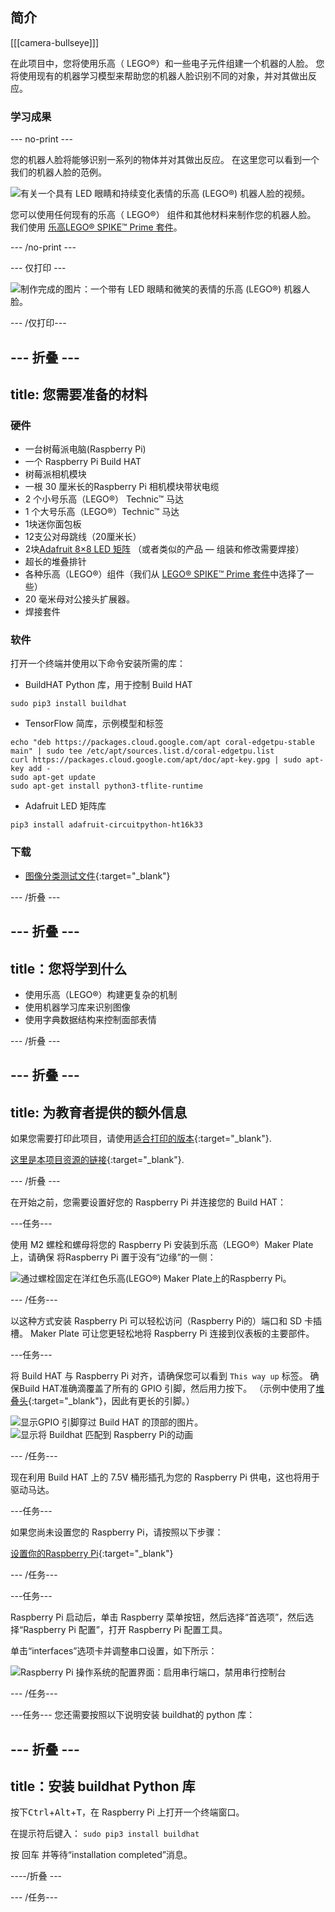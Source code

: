 ## 简介

[[[camera-bullseye]]]

在此项目中，您将使用乐高（ LEGO®）和一些电子元件组建一个机器的人脸。 您将使用现有的机器学习模型来帮助您的机器人脸识别不同的对象，并对其做出反应。

### 学习成果

--- no-print ---

您的机器人脸将能够识别一系列的物体并对其做出反应。 在这里您可以看到一个我们的机器人脸的范例。

![有关一个具有 LED 眼睛和持续变化表情的乐高  (LEGO®) 机器人脸的视频。](images/robot_face.gif)

您可以使用任何现有的乐高（ LEGO®） 组件和其他材料来制作您的机器人脸。 我们使用 [乐高LEGO® SPIKE™ Prime 套件](https://education.lego.com/en-gb/product/spike-prime)。

--- /no-print ---

--- 仅打印 ---

![制作完成的图片：一个带有 LED 眼睛和微笑的表情的乐高 (LEGO®) 机器人脸。](images/robot_face.jpg)

--- /仅打印---

--- 折叠 ---
---
title: 您需要准备的材料
---
### 硬件

+ 一台树莓派电脑(Raspberry Pi)
+ 一个 Raspberry Pi Build HAT
+ 树莓派相机模块
+ 一根 30 厘米长的Raspberry Pi 相机模块带状电缆
+ 2 个小号乐高（LEGO®） Technic™ 马达
+ 1 个大号乐高（LEGO®）Technic™ 马达
+ 1块迷你面包板
+ 12支公对母跳线（20厘米长）
+ 2块[Adafruit 8×8 LED 矩阵](https://www.adafruit.com/product/1049) （或者类似的产品 — 组装和修改需要焊接）
+ 超长的堆叠排针
+ 各种乐高（LEGO®）组件（我们从 [LEGO® SPIKE™ Prime 套件](https://education.lego.com/en-gb/product/spike-prime)中选择了一些）
+ 20 毫米母对公接头扩展器。
+ 焊接套件

### 软件

打开一个终端并使用以下命令安装所需的库：

+ BuildHAT Python 库，用于控制 Build HAT

```
sudo pip3 install buildhat
```

+ TensorFlow 简库，示例模型和标签

```
echo "deb https://packages.cloud.google.com/apt coral-edgetpu-stable main" | sudo tee /etc/apt/sources.list.d/coral-edgetpu.list
curl https://packages.cloud.google.com/apt/doc/apt-key.gpg | sudo apt-key add -
sudo apt-get update
sudo apt-get install python3-tflite-runtime
```

+ Adafruit LED 矩阵库

```
pip3 install adafruit-circuitpython-ht16k33
```

### 下载

+ [图像分类测试文件](https://rpf.io/p/en/lego-robot-face-go){:target="_blank"}

--- /折叠 ---

--- 折叠 ---
---
title：您将学到什么
---

+ 使用乐高（LEGO®）构建更复杂的机制
+ 使用机器学习库来识别图像
+ 使用字典数据结构来控制面部表情

--- /折叠 ---

--- 折叠 ---
---
title: 为教育者提供的额外信息
---

如果您需要打印此项目，请使用[适合打印的版本](https://projects.raspberrypi.org/en/projects/robot-face/print){:target="_blank"}.

[这里是本项目资源的链接](https://rpf.io/p/en/lego-robot-face-go){:target="_blank"}.

--- /折叠 ---

在开始之前，您需要设置好您的 Raspberry Pi 并连接您的 Build HAT：

---任务---

使用 M2 螺栓和螺母将您的 Raspberry Pi 安装到乐高（LEGO®）Maker Plate上，请确保 将Raspberry Pi 置于没有“边缘”的一侧：

 ![通过螺栓固定在洋红色乐高(LEGO®) Maker Plate上的Raspberry Pi。](images/build_11.jpg)

--- /任务---

以这种方式安装 Raspberry Pi 可以轻松访问（Raspberry Pi的）端口和 SD 卡插槽。 Maker Plate 可让您更轻松地将 Raspberry Pi 连接到仪表板的主要部件。

---任务---

将 Build HAT 与 Raspberry Pi 对齐，请确保您可以看到 `This way up` 标签。 确保Build HAT准确滴覆盖了所有的 GPIO 引脚，然后用力按下。 （示例中使用了[堆叠头](https://www.adafruit.com/product/2223){:target="_blank"}，因此有更长的引脚。）

![显示GPIO 引脚穿过 Build HAT 的顶部的图片。](images/build_15.jpg) ![显示将 Buildhat 匹配到 Raspberry Pi的动画](images/haton.gif)

--- /任务---

现在利用 Build HAT 上的 7.5V 桶形插孔为您的 Raspberry Pi 供电，这也将用于驱动马达。

---任务---

如果您尚未设置您的 Raspberry Pi，请按照以下步骤：

[设置你的Raspberry Pi](https://projects.raspberrypi.org/en/projects/raspberry-pi-setting-up){:target="_blank"}

--- /任务---

---任务---

Raspberry Pi 启动后，单击 Raspberry 菜单按钮，然后选择“首选项”，然后选择“Raspberry Pi 配置”，打开 Raspberry Pi 配置工具。

单击“interfaces”选项卡并调整串口设置，如下所示：

![Raspberry Pi 操作系统的配置界面：启用串行端口，禁用串行控制台](images/configshot.jpg)

--- /任务---

---任务--- 您还需要按照以下说明安装 buildhat的 python 库：

--- 折叠 ---
---
title：安装 buildhat Python 库
---

按下<kbd>Ctrl</kbd>+<kbd>Alt</kbd>+<kbd>T</kbd>，在 Raspberry Pi 上打开一个终端窗口。

在提示符后键入： `sudo pip3 install buildhat`

按 <kbd>回车</kbd> 并等待“installation completed”消息。

----/折叠 ---

--- /任务---
